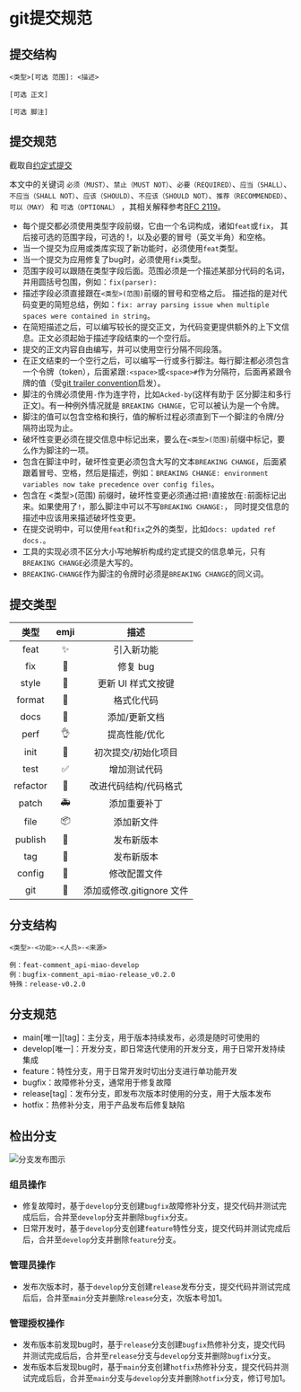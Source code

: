 # git提交规范

## 提交结构

```base
<类型>[可选 范围]: <描述>

[可选 正文]

[可选 脚注]
```

## 提交规范

截取自[约定式提交](https://www.conventionalcommits.org/zh-hans/v1.0.0/)

本文中的关键词 `必须（MUST）`、`禁止（MUST NOT）`、`必要（REQUIRED）`、`应当（SHALL）`、`不应当（SHALL NOT）`、`应该（SHOULD）`、`不应该（SHOULD NOT）`、`推荐（RECOMMENDED）`、`可以（MAY）` 和 `可选（OPTIONAL）` ，其相关解释参考[RFC 2119](https://www.ietf.org/rfc/rfc2119.txt)。

- 每个提交都必须使用类型字段前缀，它由一个名词构成，诸如`feat`或`fix`， 其后接可选的范围字段，可选的 !，以及必要的冒号（英文半角）和空格。
- 当一个提交为应用或类库实现了新功能时，必须使用`feat`类型。
- 当一个提交为应用修复了bug时，必须使用`fix`类型。
- 范围字段可以跟随在类型字段后面。范围必须是一个描述某部分代码的名词，并用圆括号包围，例如：`fix(parser):`
- 描述字段必须直接跟在`<类型>(范围)`前缀的冒号和空格之后。 描述指的是对代码变更的简短总结，例如：`fix: array parsing issue when multiple spaces were contained in string`。
- 在简短描述之后，可以编写较长的提交正文，为代码变更提供额外的上下文信息。正文必须起始于描述字段结束的一个空行后。
- 提交的正文内容自由编写，并可以使用空行分隔不同段落。
- 在正文结束的一个空行之后，可以编写一行或多行脚注。每行脚注都必须包含一个令牌（token），后面紧跟`:<space>`或`<space>#`作为分隔符，后面再紧跟令牌的值（受[git trailer convention](https://git-scm.com/docs/git-interpret-trailers)启发）。
- 脚注的令牌必须使用`-`作为连字符，比如`Acked-by`(这样有助于 区分脚注和多行正文)。有一种例外情况就是 `BREAKING CHANGE`，它可以被认为是一个令牌。
- 脚注的值可以包含空格和换行，值的解析过程必须直到下一个脚注的令牌/分隔符出现为止。
- 破坏性变更必须在提交信息中标记出来，要么在`<类型>(范围)`前缀中标记，要么作为脚注的一项。
- 包含在脚注中时，破坏性变更必须包含大写的文本`BREAKING CHANGE`，后面紧跟着冒号、空格，然后是描述，例如：`BREAKING CHANGE: environment variables now take precedence over config files`。
- 包含在 <类型>(范围) 前缀时，破坏性变更必须通过把`!`直接放在`:`前面标记出来。如果使用了`!`，那么脚注中可以不写`BREAKING CHANGE:`， 同时提交信息的描述中应该用来描述破坏性变更。
- 在提交说明中，可以使用`feat`和`fix`之外的类型，比如`docs: updated ref docs.`。
- 工具的实现必须不区分大小写地解析构成约定式提交的信息单元，只有`BREAKING CHANGE`必须是大写的。
- `BREAKING-CHANGE`作为脚注的令牌时必须是`BREAKING CHANGE`的同义词。

## 提交类型

| 类型 | emji | 描述 |
| :--: | :--: | :--: |
| feat | ✨ | 引入新功能 |
| fix | 🐛 | 修复 bug |
| style | 💄 | 更新 UI 样式文按键 |
| format | 🥚 | 格式化代码 |
| docs | 📝 | 添加/更新文档 |
| perf | 👌 | 提高性能/优化 |
| init | 🎉 | 初次提交/初始化项目 |
| test | ✅ | 增加测试代码 |
| refactor | 🎨 | 改进代码结构/代码格式 |
| patch | 🚑 | 添加重要补丁 |
| file | 📦 | 添加新文件 |
| publish | 🚀 | 发布新版本 |
| tag | 📌 | 发布新版本 |
| config | 🔧 | 修改配置文件 |
| git | 🙈 | 添加或修改.gitignore 文件 |

## 分支结构

```base
<类型>-<功能>-<人员>-<来源>

例：feat-comment_api-miao-develop
例：bugfix-comment_api-miao-release_v0.2.0
特殊：release-v0.2.0
```

## 分支规范

- main\[唯一\]\[tag\]：主分支，用于版本持续发布，必须是随时可使用的
- develop\[唯一\]：开发分支，即日常迭代使用的开发分支，用于日常开发持续集成
- feature：特性分支，用于日常开发时切出分支进行单功能开发
- bugfix：故障修补分支，通常用于修复故障
- release\[tag\]：发布分支，即发布次版本时使用的分支，用于大版本发布
- hotfix：热修补分支，用于产品发布后修复缺陷

## 检出分支

![分支发布图示](/png/git-branches.png)

### 组员操作

- 修复故障时，基于`develop`分支创建`bugfix`故障修补分支，提交代码并测试完成后后，合并至`develop`分支并删除`bugfix`分支。
- 日常开发时，基于`develop`分支创建`feature`特性分支，提交代码并测试完成后后，合并至`develop`分支并删除`feature`分支。

### 管理员操作

- 发布次版本时，基于`develop`分支创建`release`发布分支，提交代码并测试完成后后，合并至`main`分支并删除`release`分支，次版本号加1。

### 管理授权操作

- 发布版本前发现bug时，基于`release`分支创建`bugfix`热修补分支，提交代码并测试完成后后，合并至`release`分支与`develop`分支并删除`bugfix`分支。
- 发布版本后发现bug时，基于`main`分支创建`hotfix`热修补分支，提交代码并测试完成后后，合并至`main`分支与`develop`分支并删除`hotfix`分支，修订号加1。
